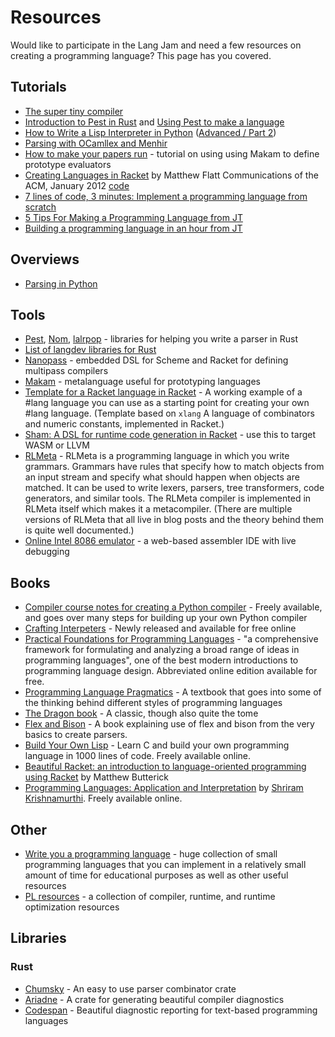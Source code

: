# Resources

Would like to participate in the Lang Jam and need a few resources on creating a programming language? This page has you covered.

## Tutorials

* [The super tiny compiler](https://github.com/thejameskyle/the-super-tiny-compiler/blob/master/the-super-tiny-compiler.js)
* [Introduction to Pest in Rust](https://www.youtube.com/watch?v=VYBi9an29Hw) and [Using Pest to make a language](https://www.youtube.com/watch?v=COwHHUshkN0)
* [How to Write a Lisp Interpreter in Python](https://norvig.com/lispy.html) ([Advanced / Part 2](http://norvig.com/lispy2.html))
* [Parsing with OCamllex and Menhir](https://dev.realworldocaml.org/parsing-with-ocamllex-and-menhir.html)
* [How to make your papers run](https://www.tweag.io/blog/2019-11-28-PCF-makam-spec/) - tutorial on using using Makam to define prototype evaluators
* [Creating Languages in Racket](https://cacm.acm.org/magazines/2012/1/144809-creating-languages-in-racket/fulltext) by Matthew Flatt Communications of the ACM, January 2012 [code](https://github.com/spdegabrielle/flatt-languages)
* [7 lines of code, 3 minutes: Implement a programming language from scratch](https://matt.might.net/articles/implementing-a-programming-language/)
* [5 Tips For Making a Programming Language from JT](https://youtu.be/XHn7kQJ_V24)
* [Building a programming language in an hour from JT](https://www.youtube.com/watch?v=Zkd3mZYOOvw)

## Overviews

* [Parsing in Python](https://tomassetti.me/parsing-in-python/)

## Tools

* [Pest](https://github.com/pest-parser/pest), [Nom](https://github.com/Geal/nom), [lalrpop](https://github.com/lalrpop/lalrpop) - libraries for helping you write a parser in Rust
* [List of langdev libraries for Rust](https://github.com/Kixiron/rust-langdev/)
* [Nanopass](https://nanopass.org/) - embedded DSL for Scheme and Racket for defining multipass compilers
* [Makam](https://github.com/astampoulis/makam) - metalanguage useful for prototyping languages
* [Template for a Racket language in Racket](https://github.com/racket-templates/lang) - A working example of a #lang language you can use as a starting point for creating your own #lang language. (Template based on `xlang` A language of combinators and numeric constants, implemented in Racket.)
* [Sham: A DSL for runtime code generation in Racket](https://github.com/rjnw/sham) - use this to target WASM or LLVM
* [RLMeta](http://rickardlindberg.me/projects/rlmeta/) - RLMeta is a programming language in which you write grammars. Grammars have rules that specify how to match objects from an input stream and specify what should happen when objects are matched. It can be used to write lexers, parsers, tree transformers, code generators, and similar tools. The RLMeta compiler is implemented in RLMeta itself which makes it a metacompiler. (There are multiple versions of RLMeta that all live in blog posts and the theory behind them is quite well documented.)
* [Online Intel 8086 emulator](https://yjdoc2.github.io/8086-emulator-web/compile) - a web-based assembler IDE with live debugging

## Books

* [Compiler course notes for creating a Python compiler](resources/Python_compiler.pdf) - Freely available, and goes over many steps for building up your own Python compiler
* [Crafting Interpeters](http://craftinginterpreters.com/introduction.html) - Newly released and available for free online
* [Practical Foundations for Programming Languages](https://www.cs.cmu.edu/~rwh/pfpl/) - "a comprehensive framework for formulating and analyzing a broad range of ideas in programming languages", one of the best modern introductions to programming language design. Abbreviated online edition available for free.
* [Programming Language Pragmatics](https://www.elsevier.com/books/programming-language-pragmatics/scott/978-0-12-410409-9) - A textbook that goes into some of the thinking behind different styles of programming languages
* [The Dragon book](https://en.wikipedia.org/wiki/Compilers:_Principles,_Techniques,_and_Tools) - A classic, though also quite the tome
* [Flex and Bison](https://web.iitd.ac.in/~sumeet/flex__bison.pdf) - A book explaining use of flex and bison from the very basics to create parsers.
* [Build Your Own Lisp](http://www.buildyourownlisp.com/) - Learn C and build your own programming language in 1000 lines of code. Freely available online.
* [Beautiful Racket: an introduction to language-oriented programming using Racket](https://beautifulracket.com) by Matthew Butterick
* [Programming Languages: Application and Interpretation](https://www.plai.org) by [Shriram Krishnamurthi](https://cs.brown.edu/~sk/). Freely available online.

## Other
* [Write you a programming language](https://github.com/stereobooster/write-you-a-programming-language) - huge collection of small programming languages that you can implement in a relatively small amount of time for educational purposes as well as other useful resources
* [PL resources](https://bernsteinbear.com/pl-resources/) - a collection of compiler, runtime, and runtime optimization resources

## Libraries

### Rust

* [Chumsky](https://github.com/zesterer/chumsky/) - An easy to use parser combinator crate
* [Ariadne](https://github.com/zesterer/ariadne) - A crate for generating beautiful compiler diagnostics
* [Codespan](https://github.com/brendanzab/codespan) - Beautiful diagnostic reporting for text-based programming languages
